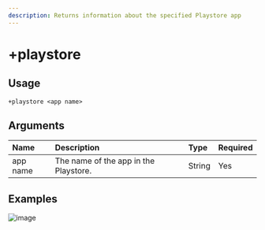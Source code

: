 ```yaml
---
description: Returns information about the specified Playstore app
---
```


# +playstore

## Usage
```
+playstore <app name>
```

## Arguments
Name | Description | Type | Required
:-- | :-- | :-- | :--
app name | The name of the app in the Playstore. | String | Yes

## Examples
![image](https://user-images.githubusercontent.com/111157596/254308156-a1e758c8-062f-4866-bb8d-3c9512253add.png)
